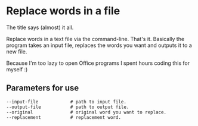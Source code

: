 # Replace words in a file

The title says (almost) it all.

Replace words in a text file via the command-line. That's it.  Basically the program takes an input file, replaces the words you want and outputs it to a new file.

Because I'm too lazy to open Office programs I spent hours coding this for myself :)

## Parameters for use

    --input-file            # path to input file.
    --output-file           # path to output file.
    --original              # original word you want to replace.
    --replacement           # replacement word.